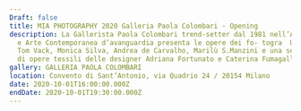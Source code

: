 ```yaml
---
Draft: false
title: MIA PHOTOGRAPHY 2020 Galleria Paola Colombari - Opening
description: La Gallerista Paola Colombari trend-setter dal 1981 nell’Art Design
  e Arte Contemporanea d’avanguardia presenta le opere dei fo- togra  Uli Weber,
  Tom Vack, Monica Silva, Andrea de Carvalho, Marilù S.Manzini e una selezione
  di opere tessili delle designer Adriana Fortunato e Caterina Fumagalli.
gallery: GALLERIA PAOLA COLOMBARI
location: Convento di Sant’Antonio, via Quadrio 24 / 20154 Milano
date: 2020-10-01T16:00:00.000Z
endDate: 2020-10-01T19:30:00.000Z
---
```

